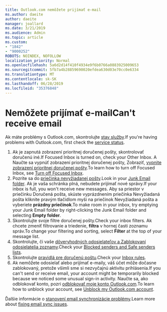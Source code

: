 ```yaml
---
title: Outlook.com nemôžete prijímať e-mail
ms.author: daeite
author: daeite
manager: joallard
ms.date: 3/21/2019
ms.audience: Admin
ms.topic: article
ms.custom:
- "1842"
- "9000252"
ROBOTS: NOINDEX, NOFOLLOW
localization_priority: Normal
ms.openlocfilehash: 5a6d2d14f410f4934e9f6b0766a0883925009653
ms.sourcegitcommit: 5fb7a4b28859690020efdea630d03e70cc0e6334
ms.translationtype: MT
ms.contentlocale: sk-SK
ms.lasthandoff: 06/28/2019
ms.locfileid: "35376848"
---
```

# <a name="cant-receive-email"></a><span data-ttu-id="b05d9-102">Nemôžete prijímať e-mail</span><span class="sxs-lookup"><span data-stu-id="b05d9-102">Can't receive email</span></span>

<span data-ttu-id="b05d9-103">Ak máte problémy s Outlook.com, skontrolujte [stav služby](https://go.microsoft.com/fwlink/p/?linkid=837482).</span><span class="sxs-lookup"><span data-stu-id="b05d9-103">If you're having problems with Outlook.com, first check the [service status](https://go.microsoft.com/fwlink/p/?linkid=837482).</span></span>

1. <span data-ttu-id="b05d9-104">Ak je zapnutá zobrazení prioritnej doručenej pošty, skontrolovať doručenú iné.</span><span class="sxs-lookup"><span data-stu-id="b05d9-104">If Focused Inbox is turned on, check your Other Inbox.</span></span> <span data-ttu-id="b05d9-105">A Naučte sa vypnúť zobrazení prioritnej doručenej pošty, Zobraziť, [vypnite zobrazení prioritnej doručenej pošty](https://support.office.com/article/f714d94d-9e63-4217-9ccb-6cb2986aa1b2).</span><span class="sxs-lookup"><span data-stu-id="b05d9-105">To learn how to turn off Focused Inbox, see [Turn off Focused Inbox](https://support.office.com/article/f714d94d-9e63-4217-9ccb-6cb2986aa1b2).</span></span>
1. <span data-ttu-id="b05d9-106">Pozrite sa do [priečinka nevyžiadanej pošty](https://outlook.live.com/mail/junkemail).</span><span class="sxs-lookup"><span data-stu-id="b05d9-106">Look in your [Junk Email folder](https://outlook.live.com/mail/junkemail).</span></span> <span data-ttu-id="b05d9-107">Ak je vaša schránka plná, nebudete prijímať nové správy.</span><span class="sxs-lookup"><span data-stu-id="b05d9-107">If your inbox is full, you won't receive new messages.</span></span> <span data-ttu-id="b05d9-108">Aby sa priestor v priečinku Doručená pošta, skúste vyprázdnením priečinka Nevyžiadaná pošta kliknite pravým tlačidlom myši na priečinok Nevyžiadaná pošta a vyberiete **prázdny priečinok**.</span><span class="sxs-lookup"><span data-stu-id="b05d9-108">To make room in your inbox, try emptying your Junk Email folder by right-clicking the Junk Email folder and selecting **Empty folder**.</span></span>
1. <span data-ttu-id="b05d9-109">Skontrolujte svoje filtre doručenej pošty.</span><span class="sxs-lookup"><span data-stu-id="b05d9-109">Check your inbox filters.</span></span> <span data-ttu-id="b05d9-110">Ak chcete zmeniť filtrovanie a triedenie, **filtra** v hornej časti zoznamu správ.</span><span class="sxs-lookup"><span data-stu-id="b05d9-110">To change your filtering and sorting, select **Filter** at the top of your message list.</span></span>
1. <span data-ttu-id="b05d9-111">Skontrolujte, či vaše [dôveryhodných odosielateľov a Zablokovaní odosielatelia zoznamy](https://outlook.live.com/mail/options/mail/junkEmail).</span><span class="sxs-lookup"><span data-stu-id="b05d9-111">Check your [Blocked senders and Safe senders lists](https://outlook.live.com/mail/options/mail/junkEmail).</span></span>
1. <span data-ttu-id="b05d9-112">Skontrolujte [pravidlá pre doručenú poštu](https://outlook.live.com/mail/options/mail/rules).</span><span class="sxs-lookup"><span data-stu-id="b05d9-112">Check your [Inbox rules](https://outlook.live.com/mail/options/mail/rules).</span></span>
1. <span data-ttu-id="b05d9-113">Ak nemôžete odosielať alebo prijímať e-maily, váš účet môže dočasne zablokovaný, pretože všimli sme si nezvyčajnú aktivitu prihlásenia.</span><span class="sxs-lookup"><span data-stu-id="b05d9-113">If you can't send or receive email, your account might be temporarily blocked because we noticed some unusual sign-in activity.</span></span> <span data-ttu-id="b05d9-114">Naučte sa, ako odblokovať konto, pozri [odblokovať moje konto Outlook.com](https://support.office.com/article/f4ad2701-d166-4d8b-8a6a-9af2a1f8a4c4).</span><span class="sxs-lookup"><span data-stu-id="b05d9-114">To learn how to unblock your account, see [Unblock my Outlook.com account](https://support.office.com/article/f4ad2701-d166-4d8b-8a6a-9af2a1f8a4c4).</span></span>

<span data-ttu-id="b05d9-115">Ďalšie informácie o [stanovení email synchronizácie problémy](https://support.office.com/article/d39e3341-8d79-4bf1-b3c7-ded602233642).</span><span class="sxs-lookup"><span data-stu-id="b05d9-115">Learn more about [fixing email sync issues](https://support.office.com/article/d39e3341-8d79-4bf1-b3c7-ded602233642).</span></span>